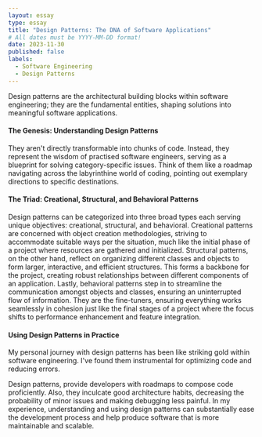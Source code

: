 ```yaml
---
layout: essay
type: essay
title: "Design Patterns: The DNA of Software Applications"
# All dates must be YYYY-MM-DD format!
date: 2023-11-30
published: false
labels:
  - Software Engineering
  - Design Patterns
---
```


Design patterns are the architectural building blocks within software engineering; they are the fundamental entities, shaping solutions into meaningful software applications.

#### The Genesis: Understanding Design Patterns
They aren't directly transformable into chunks of code. Instead, they represent the wisdom of practised software engineers, serving as a blueprint for solving category-specific issues. Think of them like a roadmap navigating across the labyrinthine world of coding, pointing out exemplary directions to specific destinations.

#### The Triad: Creational, Structural, and Behavioral Patterns
Design patterns can be categorized into three broad types each serving unique objectives: creational, structural, and behavioral.
Creational patterns are concerned with object creation methodologies, striving to accommodate suitable ways per the situation, much like the initial phase of a project where resources are gathered and initialized.
Structural patterns, on the other hand, reflect on organizing different classes and objects to form larger, interactive, and efficient structures. This forms a backbone for the project, creating robust relationships between different components of an application.
Lastly, behavioral patterns step in to streamline the communication amongst objects and classes, ensuring an uninterrupted flow of information. They are the fine-tuners, ensuring everything works seamlessly in cohesion just like the final stages of a project where the focus shifts to performance enhancement and feature integration.

#### Using Design Patterns in Practice
My personal journey with design patterns has been like striking gold within software engineering. I've found them instrumental for optimizing code and reducing errors.

Design patterns, provide developers with roadmaps to compose code proficiently. Also, they inculcate good architecture habits, decreasing the probability of minor issues and making debugging less painful. In my experience, understanding and using design patterns can substantially ease the development process and help produce software that is more maintainable and scalable.
